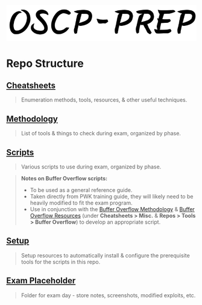 <p align=center><img src=Assets/Img/Logo.png></p>

# Repo Structure

## [Cheatsheets](Cheatsheets/README.md)

> Enumeration methods, tools, resources, & other useful techniques.

## [Methodology](Methodology/README.md)

> List of tools & things to check during exam, organized by phase.

## [Scripts](Scripts/README.md)

> Various scripts to use during exam, organized by phase.

> **Notes on Buffer Overflow scripts:**
>
> - To be used as a general reference guide.
> - Taken directly from PWK training guide, they will likely need to be heavily modified to fit the exam program.
> - Use in conjunction with the [Buffer Overflow Methodology](Methodology/4-Buffer-Overflow.md) & [Buffer Overflow Resources](Cheatsheets/Resources/README.md#misc) (under **Cheatsheets > Misc.** & **Repos > Tools > Buffer Overflow**) to develop an appropriate script.

## [Setup](Setup/README.md)

> Setup resources to automatically install & configure the prerequisite tools for the scripts in this repo.

## [Exam Placeholder](Exam-Placeholder/README.md)

> Folder for exam day - store notes, screenshots, modified exploits, etc.
